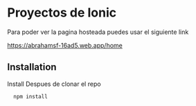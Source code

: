 
# Proyectos de Ionic

Para poder ver la pagina hosteada puedes usar el siguiente link

https://abrahamsf-16ad5.web.app/home


## Installation

Install
Despues de clonar el repo

```bash
  npm install
```
    

